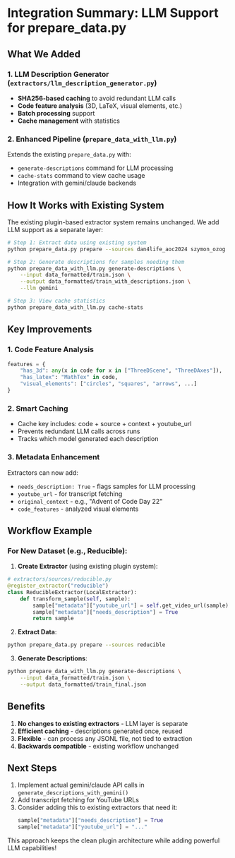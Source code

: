 # Integration Summary: LLM Support for prepare_data.py

## What We Added

### 1. LLM Description Generator (`extractors/llm_description_generator.py`)
- **SHA256-based caching** to avoid redundant LLM calls
- **Code feature analysis** (3D, LaTeX, visual elements, etc.)
- **Batch processing** support
- **Cache management** with statistics

### 2. Enhanced Pipeline (`prepare_data_with_llm.py`)
Extends the existing `prepare_data.py` with:
- `generate-descriptions` command for LLM processing
- `cache-stats` command to view cache usage
- Integration with gemini/claude backends

## How It Works with Existing System

The existing plugin-based extractor system remains unchanged. We add LLM support as a separate layer:

```bash
# Step 1: Extract data using existing system
python prepare_data.py prepare --sources dan4life_aoc2024 szymon_ozog

# Step 2: Generate descriptions for samples needing them
python prepare_data_with_llm.py generate-descriptions \
    --input data_formatted/train.json \
    --output data_formatted/train_with_descriptions.json \
    --llm gemini

# Step 3: View cache statistics
python prepare_data_with_llm.py cache-stats
```

## Key Improvements

### 1. Code Feature Analysis
```python
features = {
    "has_3d": any(x in code for x in ["ThreeDScene", "ThreeDAxes"]),
    "has_latex": "MathTex" in code,
    "visual_elements": ["circles", "squares", "arrows", ...]
}
```

### 2. Smart Caching
- Cache key includes: code + source + context + youtube_url
- Prevents redundant LLM calls across runs
- Tracks which model generated each description

### 3. Metadata Enhancement
Extractors can now add:
- `needs_description: True` - flags samples for LLM processing
- `youtube_url` - for transcript fetching
- `original_context` - e.g., "Advent of Code Day 22"
- `code_features` - analyzed visual elements

## Workflow Example

### For New Dataset (e.g., Reducible):

1. **Create Extractor** (using existing plugin system):
```python
# extractors/sources/reducible.py
@register_extractor("reducible")
class ReducibleExtractor(LocalExtractor):
    def transform_sample(self, sample):
        sample["metadata"]["youtube_url"] = self.get_video_url(sample)
        sample["metadata"]["needs_description"] = True
        return sample
```

2. **Extract Data**:
```bash
python prepare_data.py prepare --sources reducible
```

3. **Generate Descriptions**:
```bash
python prepare_data_with_llm.py generate-descriptions \
    --input data_formatted/train.json \
    --output data_formatted/train_final.json
```

## Benefits

1. **No changes to existing extractors** - LLM layer is separate
2. **Efficient caching** - descriptions generated once, reused
3. **Flexible** - can process any JSONL file, not tied to extraction
4. **Backwards compatible** - existing workflow unchanged

## Next Steps

1. Implement actual gemini/claude API calls in `generate_descriptions_with_gemini()`
2. Add transcript fetching for YouTube URLs
3. Consider adding this to existing extractors that need it:
   ```python
   sample["metadata"]["needs_description"] = True
   sample["metadata"]["youtube_url"] = "..."
   ```

This approach keeps the clean plugin architecture while adding powerful LLM capabilities!
